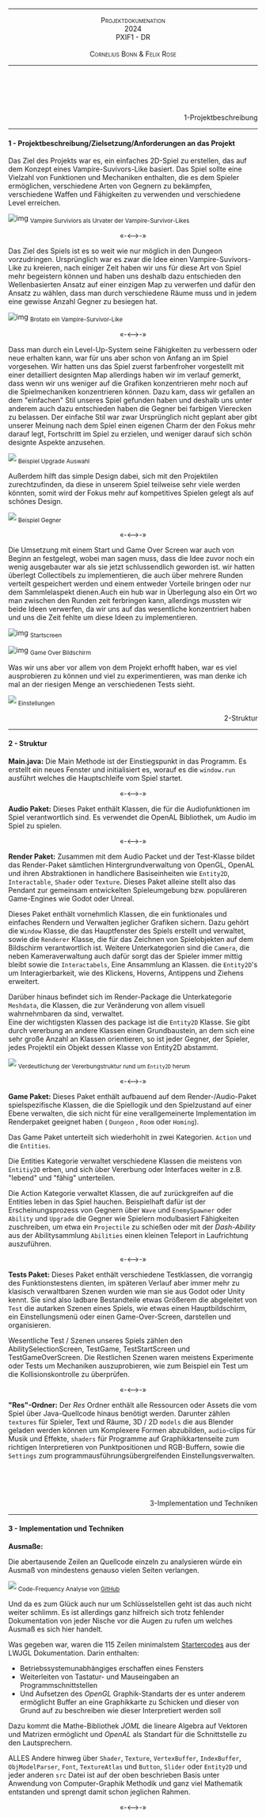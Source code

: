 <br><br><br><br><br><br><br><br><br><br><br><br><br><br><br><br>

---

<div style="font-variant:small-caps;text-align:center"> Projektdokumenation</div>
<div style="font-variant:small-caps;text-align:center"> 2024</div>
<div style="font-variant:small-caps;text-align:center">PXIF1 - DR</div>
<div style="visibility:hidden">a</div>
<div style="font-variant:small-caps;text-align:center"> Cornelius Bonn & Felix Rose</div>

---

<br><br><br><br>

<!--- Pagebreak --->
<div style="page-break-after: always"></div>


<div style="text-align:right">1-Projektbeschreibung</div>

---

#### 1 - Projektbeschreibung/Zielsetzung/Anforderungen an das Projekt
Das Ziel des Projekts war es, ein einfaches 2D-Spiel zu erstellen, das auf dem Konzept eines Vampire-Suvivors-Like basiert. Das Spiel sollte eine Vielzahl von Funktionen und Mechaniken enthalten, die es dem Spieler ermöglichen, verschiedene Arten von Gegnern zu bekämpfen, verschiedene Waffen und Fähigkeiten zu verwenden und verschiedene Level erreichen.



![img](https://imageio.forbes.com/specials-images/imageserve/63724736c076c194d38888aa/vampire/960x0.jpg?format=jpg&width=960)
<sub>Vampire Surviviors als Urvater der Vampire-Survivor-Likes</sub>


<p style="font-variant:small-caps" align="center">«-<—>-»</p> 

Das Ziel des Spiels ist es so weit wie nur möglich in den Dungeon vorzudringen. Ursprünglich war es zwar die Idee einen Vampire-Suvivors-Like zu kreieren, nach einiger Zeit haben wir uns für diese Art von Spiel mehr begeistern können und haben uns deshalb dazu entschieden den Wellenbasierten Ansatz auf einer einzigen Map zu verwerfen und dafür den Ansatz zu wählen, dass man durch verschiedene Räume muss und in jedem eine gewisse Anzahl Gegner zu besiegen hat. 

![img](https://cdn.cloudflare.steamstatic.com/steam/apps/1942280/ss_8d4467bb3278d7f50bf457337bbe76d0053ebd83.1920x1080.jpg?t=1664315252)
<sub>Brotato ein Vampire-Survivor-Like</sub>

<p style="font-variant:small-caps" align="center">«-<—>-»</p> 

Dass man durch ein Level-Up-System seine Fähigkeiten zu verbessern oder neue erhalten kann, war für uns aber schon von Anfang an im Spiel vorgesehen. 
Wir hatten uns das Spiel zuerst farbenfroher vorgestellt mit einer detailliert designten Map allerdings haben wir im verlauf gemerkt, dass wenn wir uns weniger auf die Grafiken konzentrieren mehr noch auf die Spielmechaniken konzentrieren können. Dazu kam, dass wir gefallen an dem "einfachen" Stil unseres Spiel gefunden haben und deshalb uns unter anderem auch dazu entschieden haben die Gegner bei farbigen Vierecken zu belassen. Der einfache Stil war zwar Ursprünglich nicht geplant aber gibt unserer Meinung nach dem Spiel einen eigenen Charm der den Fokus mehr darauf legt, Fortschritt im Spiel zu erzielen, und weniger darauf sich schön designte Aspekte anzusehen.

![](https://media.discordapp.net/attachments/801184991316148254/1247002891546267709/image.png?ex=665e7171&is=665d1ff1&hm=02098e027fc563c054191a2cda2017860b9270ca292a05680896a9fafe0bc673&=&format=webp&quality=lossless&width=1186&height=667)
<sub>Beispiel Upgrade Auswahl</sub>

Außerdem hilft das simple Design dabei, sich mit den Projektilen zurechtzufinden, da diese in unserem Spiel teilweise sehr viele werden könnten, somit wird der Fokus mehr auf kompetitives Spielen gelegt als auf schönes Design. 


![](https://cdn.discordapp.com/attachments/801184991316148254/1247002762139668553/image.png?ex=665e7152&is=665d1fd2&hm=6c30747f13bdc090088c1100aede08a54e497c65be09e566c5f3c4addecab705&)
<sub>Beispiel Gegner</sub>

<p style="font-variant:small-caps" align="center">«-<—>-»</p> 

Die Umsetzung mit einem Start und Game Over Screen war auch von Beginn an festgelegt, wobei man sagen muss, dass die Idee zuvor noch ein wenig ausgebauter war als sie jetzt schlussendlich geworden ist. wir hatten überlegt Collectibels zu implementieren, die auch über mehrere Runden verteilt gespeichert werden und einem entweder Vorteile bringen oder nur dem Sammlelaspekt dienen.Auch ein hub war in Überlegung also ein Ort wo man zwischen den Runden zeit ferbringen kann, allerdings mussten wir beide Ideen verwerfen, da wir uns auf das wesentliche konzentriert haben und uns die Zeit fehlte um diese Ideen zu implementieren.


![img](https://cdn.discordapp.com/attachments/801184991316148254/1247002569734230066/image.png?ex=665e7124&is=665d1fa4&hm=bc8029b38e4e7f17d1b6d2139dc9c1bd334dc266ff1f4d222ced819f6c879153&)
<sub>Startscreen</sub>

![img](https://cdn.discordapp.com/attachments/801184991316148254/1247003176373325834/image.png?ex=665e71b5&is=665d2035&hm=cd87e772594c918a475410e620b32b55e64b3d392f05e3e183788d6a1a111af0&)
<sub>Game Over Bildschirm</sub>

Was wir uns aber vor allem von dem Projekt erhofft haben, war es viel ausprobieren zu können und viel zu experimentieren, was man denke ich mal an der riesigen Menge an verschiedenen Tests sieht.

![](https://cdn.discordapp.com/attachments/801184991316148254/1247002618233098327/image.png?ex=665e7130&is=665d1fb0&hm=c813b2bd53617eaa253d52ccb4dc1d68c9d2b86192b57546d5f18ed80b9a6241&)
<sub>Einstellungen</sub>

<!--- Pagebreak --->
<div style="page-break-after: always"></div>


<div style="text-align:right">2-Struktur</div>

---

#### 2 - Struktur

**Main.java:**
Die Main Methode ist der Einstiegspunkt in das Programm. Es erstellt ein neues Fenster und initialisiert es, worauf es die ```window.run``` ausführt welches die Hauptschleife vom Spiel startet.

<p style="font-variant:small-caps" align="center">«-<—>-»</p> 

**Audio Paket:**
Dieses Paket enthält Klassen, die für die Audiofunktionen im Spiel verantwortlich sind. Es verwendet die OpenAL Bibliothek, um Audio im Spiel zu spielen.  

<p style="font-variant:small-caps" align="center">«-<—>-»</p> 

**Render Paket:**
Zusammen mit dem Audio Packet und der Test-Klasse bildet das Render-Paket sämtlichen Hintergrundverwaltung von OpenGL, OpenAL und ihren Abstraktionen in handlichere Basiseinheiten wie ```Entity2D```, ```Interactable```, ```Shader``` oder ```Texture```.
Dieses Paket alleine stellt also das Pendant zur gemeinsam entwickelten Spieleumgebung bzw.  populäreren Game-Engines wie Godot oder Unreal.

Dieses Paket enthält vornehmlich Klassen, die ein funktionales und einfaches Rendern und Verwalten jeglicher Grafiken sichern. Dazu gehört die ```Window``` Klasse, die das Hauptfenster des Spiels erstellt und verwaltet, sowie die ```Renderer``` Klasse, die für das Zeichnen von Spielobjekten auf dem Bildschirm verantwortlich ist.  Weitere Unterkategorien sind die ```Camera```, die neben Kameraverwaltung auch dafür sorgt das der Spieler immer mittig bleibt sowie die ```Interactabels```, Eine Ansammlung an Klassen. die ```Entity2D```'s um Interagierbarkeit, wie des Klickens, Hoverns, Antippens und Ziehens erweitert. 

Darüber hinaus befindet sich im Render-Package die Unterkategorie ```Meshdata```, die Klassen, die zur Veränderung von allem visuell wahrnehmbaren da sind, verwaltet.  
Eine der wichtigsten Klassen des package ist die ```Entity2D``` Klasse. Sie gibt durch vererbung an andere Klassen einen Grundbaustein, an dem sich eine sehr große Anzahl an Klassen orientieren, so ist jeder Gegner, der Spieler, jedes Projektil ein Objekt dessen Klasse von Entity2D abstammt.  

![](https://cdn.discordapp.com/attachments/801184991316148254/1246939735130374254/image.png?ex=665e369f&is=665ce51f&hm=8613893072723e08e4b6354c74f6ec8ee993643ca0bf42116485ce70ddd95ea3&)
<sub>Verdeutlichung der Vererbungstruktur rund um ```Entity2D``` herum</sub>

<p style="font-variant:small-caps" align="center">«-<—>-»</p> 

**Game Paket:**
Dieses Paket enthält aufbauend auf dem Render-/Audio-Paket spielspezifische Klassen, die die Spiellogik und den Spielzustand auf einer Ebene verwalten, die sich nicht für eine verallgemeinerte Implementation im Renderpaket geeignet haben ( ```Dungeon``` , ```Room``` oder ```Homing```). 

Das Game Paket unterteilt sich wiederhohlt in zwei Kategorien. ```Action``` und die ```Entities```. 

Die Entities Kategorie verwaltet verschiedene Klassen die meistens von ```Entitiy2D```  erben, und sich über Vererbung oder Interfaces weiter in z.B. "lebend" und "fähig" unterteilen. 

Die Action Kategorie verwaltet Klassen, die auf zurückgreifen auf die Entities leben in das Spiel hauchen. Beispielhaft dafür ist der Erscheinungsprozess von Gegnern über ```Wave``` und ```EnemySpawner``` oder ```Ability``` und ```Upgrade``` die Gegner wie Spielern modulbasiert Fähigkeiten zuschreiben, um etwa ein ```Projectile``` zu schießen oder mit der _Dash-Ability_ aus der Abilitysammlung ```Abilities``` einen kleinen Teleport in Laufrichtung auszuführen.

<p style="font-variant:small-caps" align="center">«-<—>-»</p> 

**Tests Paket:**
Dieses Paket enthält verschiedene Testklassen, die vorrangig des Funktionstestens dienten, im späteren Verlauf aber immer mehr zu klasisch verwaltbaren Szenen wurden wie man sie aus Godot oder Unity kennt. Sie sind also ladbare Bestandteile etwas Größerem die abgeleitet von ```Test``` die autarken Szenen eines Spiels, wie etwas einen Hauptbildschirm, ein Einstellungsmenü oder einen Game-Over-Screen, darstellen und organisieren.

Wesentliche Test / Szenen unseres Spiels zählen den AbilitySelectionScreen, TestGame, TestStartScreen und TestGameOverScreen. Die Restlichen Szenen waren meistens Experimente oder Tests um Mechaniken auszuprobieren, wie zum Beispiel ein Test um die Kollisionskontrolle zu überprüfen. 

<p style="font-variant:small-caps" align="center">«-<—>-»</p> 

**"Res"-Ordner:**
Der *Res* Ordner enthält alle Ressourcen oder Assets die vom Spiel über Java-Quellcode hinaus benötigt werden. Darunter zählen ```textures``` für Spieler, Text und Räume, 3D / 2D ```models``` die aus Blender geladen werden können um Komplexere Formen abzubilden,  ```audio```-clips für Musik und Effekte, ```shaders``` für Programme auf Graphikkartenseite zum richtigen Interpretieren von Punktpositionen und RGB-Buffern, sowie die ```Settings``` zum programmausführungsübergreifenden Einstellungsverwalten.

<br><br><br>
<!--- Pagebreak --->
<div style="page-break-after: always"></div>


<div style="text-align:right">3-Implementation und Techniken</div>

---

#### 3 - Implementation und Techniken

**Ausmaße:**

Die abertausende Zeilen an Quellcode einzeln zu analysieren würde ein Ausmaß von mindestens genauso vielen Seiten verlangen.

![](https://cdn.discordapp.com/attachments/801184991316148254/1246957936576565298/image.png?ex=665e4793&is=665cf613&hm=c1b9862696b43d59dca27c08723681cc6e4537a82085e1dd63f33692ff40a40b&)
<sub>Code-Frequency Analyse von [GitHub](https://github.com/Databus3301/Lwjgl-Experiments/graphs/code-frequency)</sub>

Und da es zum Glück auch nur um Schlüsselstellen geht ist das auch nicht weiter schlimm. Es ist allerdings ganz hilfreich sich trotz fehlender Dokumentation von jeder Nische vor die Augen zu rufen um welches Ausmaß es sich hier handelt.

Was gegeben war, waren die 115 Zeilen minimalstem [Startercodes](https://www.lwjgl.org/guide)  aus der LWJGL Dokumentation. Darin enthalten: 
- Betriebssystemunabhängiges erschaffen eines Fensters
- Weiterleiten von Tastatur- und Mauseingaben an Programmschnittstellen 
- Und Aufsetzen des *OpenGL* Graphik-Standarts der es unter anderem ermöglicht Buffer an eine Graphikkarte zu Schicken und dieser von Grund auf zu beschreiben wie dieser Interpretiert werden soll

Dazu kommt die Mathe-Bibliothek *JOML* die lineare Algebra auf Vektoren und Matrizen ermöglicht und *OpenAL* als Standart für die Schnittstelle zu den Lautsprechern.

ALLES Andere hinweg über ```Shader```, ```Texture```, ```VertexBuffer```, ```IndexBuffer```, ```ObjModelParser```, ```Font```, ```TextureAtlas``` und ```Button```, ```Slider``` oder ```Entity2D``` und jeder anderen ```src``` Datei ist auf der oben beschrieben Basis unter Anwendung von Computer-Graphik Methodik und ganz viel Mathematik entstanden und sprengt damit schon jeglichen Rahmen. 


<p style="font-variant:small-caps" align="center">«-<—>-»</p> 

**Test:**


```java
/**  
Serves as a template for all tests.  
Tests are used to test the functionality of the engine.  
 **/
 public class Test {  
  
    /**  
     * Called after Window/OpenGL/OpenAL initialization.     
     * Called on the first frame of the test.    
     */   
     public void OnStart() {}  
     
    /**  
     * Called every frame.    
     * @param dt Delta time.  
     */   
      public void OnUpdate(float dt) {}
      
    /**  
     * Called every frame before OnUpdate.     
     * */
     public void OnRender() {}  
    /**  
     * Called when the window is closed.     
     * */   
     public void OnClose() {}  
    /**  
     * Called when a key is pressed/released/held     
     */
	 public void OnKeyInput(long window, int key, int scancode, int action, int mods) {}  
  
    /**  
     * Called when the window is resized.     
     */
        public void OnResize(int width, int height) {  
    }
```

Die Kommentare sind hier Selbsterklärend. ```Test``` abstrahiert die einzelnen relevanten Stellen aus ```Window```.

```java
…
private final ArrayList<BiConsumer<Float, Vector2f>> updateCallbacks;
…
public void OnUpdate(float dt) {  
    for(int i = 0; i < updateCallbacks.size(); i++) {  
        updateCallbacks.get(i).accept(dt, mousePos);  
    }  
}
…
public void addUpdateListener(BiConsumer<Float, Vector2f> callback) {  
    updateCallbacks.add(callback);  
}
```

Und bietet über ```addUpdateListener``` jeder anderen Klasse die Möglichkeit ohne explizites Ausschreiben in etwa ```OnUpdate``` eine anonyme Funktion, eine Callback oder einen Consumer, je nachdem wie man es nennen mag, jeden Frame aufzurufen. 

Diese Funktionalität benutzten dann beispielsweise ```Interactable```'s um automatisch ihren Status in Relation zu der sich ständig ändernden Cursorposition zu aktualisieren und die relevanten Callbacks aufzurufen.

```java
public <T extends Test> Interactable(T scene) {  
    super();  
    init(scene);  
}
public <T extends Test> void init(T scene) {  
    scene.addKeyListener(this::onKeyInput);  
    scene.addUpdateListener(this::onUpdate);  
}

public void onUpdate(float dt, Vector2f mousePos) {
switch (state) {  
    case DEFAULT -> defaultCallback.accept(this);  
    case HOVER -> hoverCallback.accept(this);  
    case PRESSED -> pressedCallback.accept(this);  
    case RELEASED -> releasedCallback.accept(this);  
    case DRAGGED -> draggedCallback.accept(this);  
}

updateStates(mousePos);
…
}
```
![](https://cdn.discordapp.com/attachments/801184991316148254/1247003103493095505/image.png?ex=665e71a4&is=665d2024&hm=a18ddc1b27ca9ec54de3870fa1e3f651b8e41f25b05cc91745de7e0ce0fc420f&)
<sub>```Interactable``` Schmied</sub>



```Test``` bildet die Grundlage für alle anderen Szenen die, die Funktionalität erben und erweitern.

<p style="font-variant:small-caps" align="center">«-<—>-»</p> 

**TestGame:**

Die dabei wohl relevanteste Szene bildet TestGame in der die Kernlogik des Spiels zusammenkommt. Die ```OnUpdate``` Methode fasst den Aufbau des Spiels gut zusammen. Hier wird:

- zunächst der Spieler
	- in Anpassung an die Performance des Endnutzer-PCs über ```dt``` 
	<sub>(delta time, also die Zeit zwischen 2 Frames, die bei langsameren PCs höher sein wird als bei schnellen) </sub>
	- mit seiner Geschwindigkeit ```player.getSpeed()```
	- in Richtung des Kraftvektors ```player.getVelocity``` bewegt.

	
	```java
	// move player  
	player.translate(player.getVelocity().mul(player.getSpeed() * dt, new Vector2f()));
	```
- Dann die Kamera über lineare Interpolation auf den Spieler zentriert.
	```java
	camera.centerOn(player);
	```
- Der Spieler unter nutzen verschiedener Kollisionsalgorithmen (AABB, SAT, MBR) mit seiner Umwelt kollidiert.
	```java
	// collide player and its fields  
	player.collide(enemies);  
	player.collide(room);  
	player.collide(props);
	```
- Die ```enemies``` ArrayList nach Regeln des Gegnererscheinens in ```EnemySpawner``` bevölkert
	```java
	// spawn enemies  
	spawner.update(dt, enemies);
	```
- Potentiell der Raum gewechselt sollte ```room.update(…)``` einen anderen als den aktuellen Raum zurückgeben
	```java
	// change room  
	room = room.update(dt, spawner, player, enemies, projectiles, props);
	```
- Und ein ähnlicher Prozess des Bewegens, Kollidierens und Entfernens für Gegner Durchlaufen
    ```java
	    Iterator<Enemy> enemyIterator = enemies.iterator();  
	    while (enemyIterator.hasNext()) {  
	    Enemy enemy = enemyIterator.next();  
	    // movement, abilities, iFrames, etc..  
	    enemy.update(dt, mousePos, player.getPosition(), room);  
	    // push away from each other  
	    enemy.collide(dt, enemies, player);  
	    // kill enemies  
	    if (enemy.getLP() <= 0) {  
	        enemy.spawnXp(this, props, player, room);  
	        enemyIterator.remove();  
	    }  
	    // print debug info if on cursor  
	    if (cursor.collideRect(enemy))  
		        renderer.drawText("LivePoints: " + enemy.getLP(), 
		        new Vector2f(enemy.getPosition().x - enemy.getScale().x / 2f, 
			    enemy.getPosition().y + 15), 5);  
	    }
	  ```

![](https://cdn.discordapp.com/attachments/801184991316148254/1246976599166025810/image.png?ex=665e58f4&is=665d0774&hm=309049db849a7d38f38455ae7d1990be24040c1ae404867a89a205ded4c7041b&)
<sub>Gegnergruppe um einen Spieler gesammelt, *Kollidiert, Bewegt, Zentriert*</sub>

<p style="font-variant:small-caps" align="center">«-<—>-»</p> 

**EnemySpawner:**
Erschaffen werden die Gegner immer dann wenn genug Zeit verstrichen ist um eine Diskrepanz zwischen erschaffenen und zu erschaffen gehabt zu habenen Gegnern herscht.

Die Frequenz und Ereigniszahl werden dabei durch die ```currentWave``` beeinflusst.
![](https://cdn.discordapp.com/attachments/801184991316148254/1246980338756882593/image.png?ex=665e5c70&is=665d0af0&hm=b0b24e4f9f65707e6e1b056706c9502f189007137c0d27b503aced6faf3e0f13&)
<sub>Zusammenhang ```EnemySpawner``` // ```Wave```</sub>

Je nach eingetretenem Fall wird eine andere ```Result``` enum zurückgemeldet, um beispielsweise das ende einer Welle zur Anzeige von neuen Fähigkeiten zu nutzen.

```java
public Result update(float dt, ArrayList<Enemy> enemyCollection) {  
    int enemiesLeft = currentWave.getEnemiesLeft();  
    currentWave.update(dt);  
  
    if (currentWave.getEnemiesLeft() < enemiesLeft) {  
        for(int i = 0; i < enemiesLeft - currentWave.getEnemiesLeft(); i++) {  
            enemyCollection.add(spawn());  
        }  
        return lastResult = Result.SPAWNED;  
    }  
  
    if (currentWave.isFinishedSpawning()) {  
        if(enemyCollection.isEmpty()) // if there are no enemies left alive  
            return lastResult = Result.WAVE_OVER;  
        return lastResult = Result.FINISHED_SPAWNING;  
    }  
  
    return lastResult = Result.NOTHING;  
}
```

Erschaffen wird nach einer *Cumulative Distribution Function* die sich die Addierbarkeit von Wahrscheinlichkeiten zu nutze macht. Um Basierend auf der Wahrscheinlichkeitsverteilung für unterschiedliche Gegnertypen eine Auswahl zu treffen 

```java
public Enemy spawn() { 
	float rand = (float) Math.random();  
	float sum = 0;  
	int index = 0;  
	for (int i = 0; i < probabilityDistribution.length; i++) {  
		sum += probabilityDistribution[i];  
		if (rand < sum) {  
			index = i;  
			break;        
		} 
	} 
…
}
```

<p style="font-variant:small-caps" align="center">«-<—>-»</p> 

**Dungeon:**
Die Dungeon Klasse verwaltet die Strukturen denen der Spieler oder die Spielerin auf Gegner treffen kann. 

Unter einfach zu justierenden Standarts:
![](https://cdn.discordapp.com/attachments/801184991316148254/1246983176010596382/image.png?ex=665e5f14&is=665d0d94&hm=1c572743401c7b450bbf1f8fa666cf0debb4c560868adb72ee86e7bab0bdc086&)

generiert die ```generate``` Methode mit hilfe von *Rekursion* einen zufälligen Dungeon.

```java
private Room[] generate(int depth, int maxDoors, int connections) {  
    Vector2f dim = new Vector2f(
    (int) (Math.random() * (MAX_ROOM_SIZE.x - MIN_ROOM_SIZE.x) 
    + MIN_ROOM_SIZE.x), 
    + (int) (Math.random() * (MAX_ROOM_SIZE.y - MIN_ROOM_SIZE.y) 
    + MIN_ROOM_SIZE.y)
    );  
  
    if(depth <= 0) {  
        rc++;  
        return new Room[]{
        new Room(
         player, RoomType.BOSS,  "Boss", 0, 
         RoomDesign.values()[floor % RoomDesign.values().length], 
         this, dim.add(2, 2), floor)
        };  
    }  
  
    int newDoors = (int) (Math.random() * (maxDoors-(DEFAULT_MIN_DOORS-1)) 
    + DEFAULT_MIN_DOORS);  
    
    if(depth == 1)  
        newDoors = 1;  
  
    Room[] rooms = new Room[connections];  
    for (int j = 0; j < connections; j++) {  
        // generate random design  
        RoomDesign design = RoomDesign.values()[
	        floor % RoomDesign.values().length
        ];  
        // generate random type  
        RoomType type = rndmRoomType();  
        //RoomType type = RoomType.SMITH;  
        String name = "Room " + (max_depth-depth + 1) + "-" + floor;  
  
        rooms[j] = new Room(player, type, name, newDoors, 
					        design, this, dim, floor);  
        rooms[j].setDepth(depth);  
        rc++;  
    }  
  
    for (Room room : rooms) {  
        room.setConnectedRooms(generate(depth - 1, maxDoors, newDoors));  
    }  
  
    return rooms;  
}
```

Sie generiert ein Array von Room Objekten, die ein Dungeon repräsentieren. Die Tiefe der Rekursion wird durch den ```depth``` Parameter bestimmt.  Die Methode beginnt mit der Erstellung eines zufälligen ```Vector2f Objekts```, das die Dimensionen des Raums repräsentiert. Wenn die Tiefe 0 oder weniger ist, wird ein Boss-Raum erstellt und zurückgegeben.  Ansonsten wird die Anzahl der Türen für den nächsten Raum zufällig bestimmt und ein Array von Room Objekten erstellt. Für jede Verbindung wird ein neuer Raum mit zufälligem Design und Typ erstellt.  Schließlich wird für jeden erstellten Raum die generate Methode erneut aufgerufen, um die verbundenen Räume zu erstellen, wobei die Tiefe um 1 reduziert wird.  Die Methode gibt schließlich das Array von erstellten Räumen zurück.


<p style="font-variant:small-caps" align="center">«-<—>-»</p> 

**Room:**
Und diese Räume verwalten wiederum ihre Wände, Türen, Verbindungen und auch Titel.
- so wird nicht nur auf jedem update überprüft ob der Spieler mit einer offenen Tür kollidiert und demnach der Raum gewechselt werden soll
  ```java
	Room room = this;  
	for(int i = 0; i< doors.length; i++) {
	    // short circuit if doors are closed to better performance  
	    if(!doors[i].isOpen()) continue;  
	    // if player entered door → switch room  
	    if(doors[i].collideRect(player.getCollider())) {  
	        // switch room  
	        room = doors[i].getConnectedRoom();  
	        player.setPosition(doors[i].getConnectedRoom().getPosition());
	        …
		}
	}
	…
``` `````` 




- sondern auch ob und mit welcher Transparenz in Abhängigkeit von der Zeit seit dem in den Raum gewechselt wurde, der Titel angezeigt werden soll. 
 Wobei ```ColorReplacement``` dabei eine Abstraktion zu der 4×4 Matrix die, die GPU erhält, um im ```Shader``` die durch die erste Reihe definierte Farbe durch die in der zweiten Reihe und die in der Dritten mit der der Vierten zu ersetzen. Was wie hier zum beispiel für das selektive Abblenden von Farben genutzt werden kann 
	```java
	timeSinceLoad += dt;  
	if(timeSinceLoad < 2 && type != Dungeon.RoomType.START) {  
	    ColorReplacement cr = new ColorReplacement();  
	  
	    Vector4f t_color = new Vector4f(1, 1, 1, 1 * (1 - timeSinceLoad/2));  
	    if (Objects.equals(title, "Boss")) t_color.set(1, 0, 0, t_color.w);  
	    cr.swap(new Vector4f(1, 1, 1, 1), t_color);  
	  
	    renderer.drawText(title, new Vector2f(position.x, position.y + 64), 45,
		     Font.RETRO_TRANSPARENT_WHITE, Shader.TEXTURING_CRA, 
		     Font::centerFirstLine_UI, cr, null
		 );  
	}
	```


<p style="font-variant:small-caps" align="center">«-<—>-»</p> 

**Renderer:**

Die Zentrale Renderinginstanz der Engine die die vereinfachenden Abstraktionen zurück in für den Datentransfer zur GPU geeignete Packete verwandelt.

- Dazu Zählt das Übertragen Variabeln, wie diese Transformationsmatrizen 
	 ```java
		shader.setUniformMat4f("uModel", modelMatrix);  
		shader.setUniformMat4f("uView", camera.calcViewMatrix());  
		shader.setUniformMat4f("uProj", camera.getProjectionMatrix());
	 ```
 oder Zeit und Auflösung für dynamische Shadereffekte wie das Wabern am Anfang des Spiels
	 ```java
		if (shader.hasUniform("uResolution"))  
		    shader.setUniform2f("uResolution", Window.dim.x, Window.dim.y);  
		if (shader.hasUniform("uTime"))  
		    shader.setUniform1f(
			    "uTime", 
			    ((System.currentTimeMillis()) % 100000) / 1000f
		    );
	 ```
 - aber auch das interpretieren und übergeben sämtlicher Entitätsdaten 
    in ```draw``` Methoden wie dieser
    ```java
	       public <T extends Entity2D> void draw(T entity) {  
		    assert entity != null : 
		    "[ERROR] (Render.Renderer.DrawEntity2D) Entity2D is null";  
		     
		    if (entity.isHidden()) return;  
		  
		    chooseShader(entity);  
		    SetUniforms(currentShader, entity);  
		  
		    // choose Texture  
		    if (entity.getTexture() != null)  
		        entity.getTexture().bind();  
		    if (entity.getAnimation() != null) {  
				entity.getAnimation().getAtlas().getTexture().bind();  
				entity.getModel().replaceTextureCoords(
			        entity.getAnimation().getTexCoords()
				);  
		    }  
		    
		    // choose Model  
		    ObjModel model = entity.getModel();  
		    assert model != null :
			"[ERROR] (Render.Renderer.DrawEntity2D) Entity2D has no model";  
		    
		    // choose VertexArray and IndexBuffer  
		    VertexArray va = new VertexArray();  
		    va.addBuffer(model.getVertexBuffer(), Vertex.getLayout());  
		    IndexBuffer ib = model.getIndexBuffer();  
		  
		    va.bind();  
		    ib.bind();  
		  
		    glDrawElements(GL_TRIANGLES, ib.getCount(), GL_UNSIGNED_INT, 0);  
		  
		    //draw abilities  
		    if (entity instanceof Able able) {  
		        if (able.getAbilities() == null) return;  
		        for (Ability ability : able.getAbilities()) {  
		            for (Projectile projectile : ability.getProjectiles()) {  
		                draw(projectile);  
		            }  
		        }  
		    }  
		 }
      ```
- Dabei ist jeder Aufruf von ```glDrawElements``` oder ```SetUniforms``` mit langen Übertragungsraten zwischen CPU und GPU verbunden und zieht deswegen viel Leistung. Um die Aufrufe zu diesen Methoden zu vermindern gibt es Computer-Graphik Methoden wie das Batch-Rendering bei dem alle Daten in einem ```glDrawElements``` Aufruf übergeben werden. Dafür müssen diese erst speziell zusammengefügt werden und die GPU muss über diese Zusammensetzung informiert werden. Eine solche Implementation findet sich in der ```drawText``` Methode um nicht für jeden Buchstaben einen einzelnen Methodenaufruf zu generieren.
  ```java
	    // Create combined vertex and index buffers  
		VertexBuffer vb = new VertexBuffer(totalVertices);  
		IndexBuffer ib = new IndexBuffer(totalIndices);  
		  
		long vertexOffset = 0;  
		long indexOffset = 0;  
		  
		// Append data from each entity's buffers to the combined buffers  
		short[][][] faces = model.getFaces();  
		float[][] positions = model.getPositions();  
		int xOffset = 0;  
		  
		for (int i = 0; i < texCoordArr.length; i++) {  
		    float[] data = new float[model.getVertexCount() * Vertex.SIZE];  
		    int[] indices = new int[model.getIndexCount()];  

			…
		  
		    short dataIndex = 0;  
		    for (short[][] face : faces) {  
		        for (short k = 0; k < face.length; k++) {  
   // die Positionen werden aus der geladenen OBJ Datei
   // gesucht und Skaliert/Verschoben da nicht jeder Buchstabe 
   // auf der GPU verschoben werden kann wenn wir entlang des 
   // Batch Buffers nur ein Verschiebepaket schicken 
   // (Aufrufe Sparen)
		            float[] position = positions[face[k][0] - 1];  
		            data[dataIndex++] = position[0] 
		            * scale.x + pos.x + scale.x * 2 * i;  
		            data[dataIndex++] = position[1] 
		            * scale.y + pos.y + -scale.y / characterAspect * 2;
		            data[dataIndex++] = position[2];  
	// Da alle Buchstaben in einem Bild sind müssen 
	// hier auch die Texturkoordinaten für jeden 
	// Buchstaben mitverpackt werden
		            if (Vertex.SIZE > 3) {  
		                if (face[k].length > 1) {  
		                    float[] texture = texCoordArr[i][face[k][1] - 1];  
		                    data[dataIndex++] = texture[0];  
		                    data[dataIndex++] = texture[1];  
		                } else {  
		                    dataIndex += 2;  
		                }  
		            }  
		            indices[dataIndex / Vertex.SIZE - 1] = 
		            (short) (dataIndex / Vertex.SIZE - 1) 
		            + (int) indexOffset / 4;  
		        }  
		    }  
		    xOffset++;  
		  
		    vb.update(data, vertexOffset);  
		    ib.update(indices, indexOffset);  
		  
		    vertexOffset += data.length * 4L;  
		    indexOffset += indices.length * 4L;  
		}
  ```

![](https://cdn.discordapp.com/attachments/801184991316148254/1246937358767493151/image.png?ex=665e3469&is=665ce2e9&hm=4fbde18f57da9a4e7fef3da6ef8939a47a51300baeccd51f689695a323b11185&)
<sub>Texturenatlas oben links, Texturabschnitt rechts → Modifizierte Texturkoordinaten → TestTextureAtlas // "ta"</sub>

<p style="font-variant:small-caps" align="center">«-<—>-»</p> 

**ObjModel:**

Die Engine benutzt, weil ich einen Interpretierer für 3D Dateien schreiben wollte, intern das leicht einzulesende *Wavefront OBJ* Format.


![](https://media.discordapp.net/attachments/801184991316148254/1246937097617801307/image.png?ex=665e342b&is=665ce2ab&hm=fb7f211f22b3c84e1a6c3dcb170725b4677d0337f778de17f449d2ff855c7e07&=&format=webp&quality=lossless&width=394&height=350)
<sub>Aus Blender exportierte .obj Datei drehend im Test3Dspin / "3d"</sub>

Da das Format als ASCII-Text vorliegt ist es einzulesen recht trivial:
```java
String line;  
while ((line = reader.readLine()) != null) {  
    // splits line on whitespace  
    String[] parts = line.split("\\s+");  
    switch (parts[0]) {  
        case "v":  
            model._positions.add(parseFloatArray(parts));  
		break;      
		case "vn":  
            model._normals.add(parseFloatArray(parts));  
		break;        
		case "vt":  
            model._textures.add(parseFloatArray(parts));  
		break;        
		case "f":  
            model._faces.add(parseFace(parts));  
            model._materialIDs.add(currentMaterialID);  
		break;        
		case "mtllib": 
			model._materials.addAll(parseMTL(parts[1]));  
		break;        
		case "usemtl":
	            …
		break;
		}
	}
```

Bemerkenswert ist eventuell das nach dem Einleseprozess über ArrayLists, die das stetige einlesen von Dateien unbekannter Länge erlauben, alle internen Operationen auf Arrays weiterlaufen da diese deutlich kürzere Zugriffszeiten und Arbeitsspeicherfußabdrücke haben.
```java
	public void castToArrays() {  
		    positions = toArray(_positions, float[].class);  
		    normals = toArray(_normals, float[].class);  
		    textures = toArray(_textures, float[].class);  
		    faces = toArray(_faces, short[][].class);  
		    materials = toArray(_materials, ObjMaterial.class);  
		    short[][] IDs = toArray(_materialIDs, short[].class);  
		    materialIDs = new short[IDs.length];  
		    for(int i = 0; i < IDs.length; i++) {  
		        materialIDs[i] = IDs[i][0];  
		    }  
		  
		    calcIndexCount();  
		    calcVertexCount();  
		  
		    _positions.clear();  
		    _normals.clear();  
		    _textures.clear();  
		    _faces.clear();  
		    _materials.clear();  
		    _materialIDs.clear();  
	}
	private static <T> T[] toArray(ArrayList<T> list, Class<T> c) {  
	    @SuppressWarnings("unchecked")  
	    T[] array = (T[]) Array.newInstance(c, list.size());  
	    list.toArray(array);  
	    return array;  
	}
  ```

**SAT:**
Das *Separating Axis Theorem* ist der Grundstein der meisten Kollisionsalgorithmen unserer Zeit. Graphikkarten werden speziell zur Berechnung seiner Rechenschritte optimiert, große Game engines nutzen ihn, Robotik wäre ohne ihn nicht denkbar.

![](https://media.discordapp.net/attachments/801184991316148254/1246936463988359208/image.png?ex=665e3393&is=665ce213&hm=d61503b337c64d72f048334860b1f3f5800571ddb9936a785871567b859f217a&=&format=webp&quality=lossless&width=1133&height=667)
<sub>SAT visualsiert im TestSAT // "sat</sub>

Der Algorithmus über den ich ein Mathe-Referat gehalten hab, basiert auf Projektion, dem Skalarprodukt, Normalenvektoren und auf der einfachen Grundlage das sollten sich 2 konvexe Formen nicht überlappen es möglich sein muss eine Linie zwischen ihnen zu ziehen die beide nicht berührt und das diese Linie wenn es sie gibt orthogonal zu einer der Kanten aller beteilitgten Formen ist. 

Er lässt sich auf beliebig viele Dimensionen erweitern und führte zwischenzeitig unsere Kollisionserkennung an. Über Optimierungen wie das zusammenfassen eines Raumes als ein Kollisionsrechteck statt Kollisionen mit jeder Wand zu überprüfen ist er allerdings größtenteils überfällig geworden.




<div style="text-align:right">4-Reflexion</div>

---

#### 3 - Reflexion

**Habe wir unsere Ziele erreicht?**
Mit dem obersten Ziel der Selbstweiterbildung abseits von Noten kann man diese Frage nur bejahen. Abgeglichen mit dem Modulhandbuch Informatik des KIT's  entspricht der Umfang und die Methodik bis auf Bildsyntheseverfahren dem behandeltem Stoff des Wahlmodules [Computergraphik](https://www.informatik.kit.edu/downloads/stud/SS24_BScINFO2015_MHB_2024_04_03_de.pdf#%5B%7B%22num%22%3A1401%2C%22gen%22%3A0%7D%2C%7B%22name%22%3A%22XYZ%22%7D%2C36.52%2C791.2%2C0%5D)

Mein Persöhnliches Highlight des 3D Modelle Einlesens funktioniert nach wie vor Astrein (auch wenn es nie zur Anwendung gefunden hat) und wird außerhalb des Projektrahmens hoffentlich noch ausgebaut sollte ich Zeit finden.

**Was hat sich als schwierig/unlösbar erwiesen?**
Probleme in kleinere Aufzuteilen und diese nach und nach abzuhaken hat auch hier super funktioniert. Jedoch brauchte es gerade für den grundlegenden OpenGL kram einen Überblick der sich schwer zu erarbeiten war (viel neue lineare Algebra, wenig einsteiger Anleitungen (mit Java bezug)), wobei sich ein Verständnis von C-Pointern definitiv bewährt hat.

Unlösbar bis zum Schluss war das *Instatiating* eine Computer-Graphik-Methode die ähnlich wie Batch-Rendering an Draw Calls spart aber nur vielfache vom gleichen Objekt mahlen kann. Nützlich für etwa Partikel Systeme.

**Welchen Erkenntniszuwachs hat mir das Projekt gebracht?**
Wenn nicht die bereits erwähnten Kenntnisse aus dem Wahlmodul, dann die Dimensionen in denen Software Projekte wie Unity, Godot und Unreal arbeiten. Die Vielfalt an simulatenen Baustellen die praktisch sauberen Code erzwingt und Versionsmanagement im Arbeiten von (zweier) Teams über GitHub

**Was würde ich bei einem ähnlichen Projekt anders machen?**
Spezifischer für mein Ziel entwickeln statt alle Wege zu erkunden. Auch wenn mir letzteres auch viel Spaß bereitet ist der Zeitliche Rahmen irgendwo dann doch der limitierende Faktor.


**Wie zufrieden bin ich mit dem Endergebnis?**
Alles in allem sind wir sehr zufrieden mit dem Ergebnis. Es ist am Ende doch noch alles zusammengekommen und der Weg dahin war ein langer und lehrreicher.